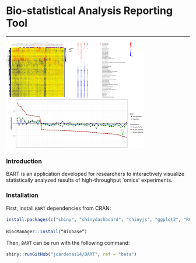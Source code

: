 **B**io-statistical **A**nalysis **R**eporting **T**ool
===================================================================================================================================================================================

------------------------------------------------------------------------

<img src="www/images/bart_figure.png" style="width:75.0%" />  

### **Introduction**

BART is an application developed for researchers to interactively
visualize statistically analyzed results of high-throughput 'omics'
experiments.

### **Installation**
First, install `BART` dependencies from CRAN:
```r
install.packages(c("shiny", "shinydashboard", "shinyjs", "ggplot2", "RColorBrewer", "fastcluster", "NMF", "grid", "clValid","VennDiagram","gtools","scales","reshape2","data.table","tidyverse","janitor","DT","BiocManager"))

BiocManager::install(“Biobase”)
```

Then, `BART` can be run with the following command:
```r
shiny::runGitHub("jcardenas14/BART", ref = "beta")
```